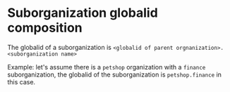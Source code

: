 # Suborganization globalid composition

The globalid of a suborganization is `<globalid of parent orgnanization>.<suborganization name>`

Example: let's assume there is a `petshop` organization with a `finance` suborganization, the globalid of the suborganization is `petshop.finance` in this case.
